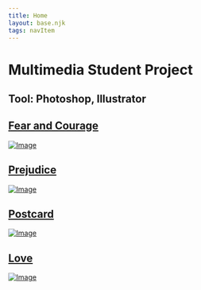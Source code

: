 ```yaml
---
title: Home
layout: base.njk
tags: navItem
---
```

# 

 <h1 class="design">Multimedia Student Project</h1>
   <h2 class="tool">Tool: Photoshop, Illustrator</h2>   
   <selection class="portfolio">
    <div class="project">
    <h2 class="project-title"><a href="/dpfearandcourage">Fear and Courage</a></h2>   
   <div class="images-width"> 
   <a href="/dpfearandcourage"><img src="/images/smallfear.jpg" alt="Image" ></a></div>
    </div>
    <div class="project">
   <h2 class="project-title"><a href="/dpprejudice">Prejudice</a></h2> 
   <div class="images-width"> 
    <a href="/dpprejudice"><img src="/images/smallprejudice.jpg" alt="Image" ></a></div>
    </div>
    </div>   
    <div class="project">
    <h2 class="project-title"><a href="/dppostcard">Postcard</a></h2>
    <div class="images-heigh"> 
   <a href="/dppostcard"><img src="/images/smallposterny.jpg" alt="Image"></a></div>
    </div>
    <div class="project">
    <h2 class="project-title"><a href="/dplove">Love</a></h2> 
    <div class="images-heigh"> 
   <a href="/dplove"><img src="/images/smallgirl-poster.jpg" alt="Image" ></a></div>
    </div>
    </div>
  </selection>